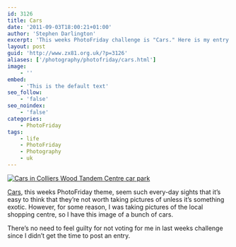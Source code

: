 ```yaml
---
id: 3126
title: Cars
date: '2011-09-03T18:00:21+01:00'
author: 'Stephen Darlington'
excerpt: 'This weeks PhotoFriday challenge is "Cars." Here is my entry.'
layout: post
guid: 'http://www.zx81.org.uk/?p=3126'
aliases: ['/photography/photofriday/cars.html']
image:
    - ''
embed:
    - 'This is the default text'
seo_follow:
    - 'false'
seo_noindex:
    - 'false'
categories:
    - PhotoFriday
tags:
    - life
    - PhotoFriday
    - Photography
    - uk
---
```


[![Cars in Colliers Wood Tandem Centre car park](https://i0.wp.com/farm7.static.flickr.com/6187/6109628604_24581dde3c.jpg?resize=500%2C333)](http://www.flickr.com/photos/stephendarlington/6109628604/ "Cars in Colliers Wood Tandem Centre car park by stephendarlington, on Flickr")

[Cars](http://www.photofriday.com/archives/challenge/001115.php), this weeks PhotoFriday theme, seem such every-day sights that it’s easy to think that they’re not worth taking pictures of unless it’s something exotic. However, for some reason, I was taking pictures of the local shopping centre, so I have this image of a bunch of cars.

There’s no need to feel guilty for not voting for me in last weeks challenge since I didn’t get the time to post an entry.